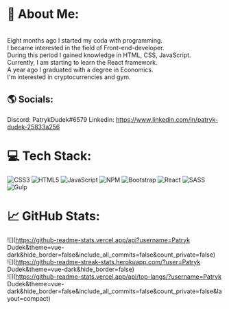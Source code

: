 # 👤 About Me:
<br>Eight months ago I started my coda with programming. <br>I became interested in the field of Front-end-developer.<br>During this period I gained knowledge in HTML, CSS, JavaScript. <br>Currently, I am starting to learn the React framework. <br>A year ago I graduated with a degree in Economics.<br>I'm interested in cryptocurrencies and gym. 


## 🌎 Socials:
Discord: PatrykDudek#6579
Linkedin: https://www.linkedin.com/in/patryk-dudek-25833a256

# 💻 Tech Stack:
![CSS3](https://img.shields.io/badge/css3-%231572B6.svg?style=for-the-badge&logo=css3&logoColor=white) ![HTML5](https://img.shields.io/badge/html5-%23E34F26.svg?style=for-the-badge&logo=html5&logoColor=white) ![JavaScript](https://img.shields.io/badge/javascript-%23323330.svg?style=for-the-badge&logo=javascript&logoColor=%23F7DF1E) ![NPM](https://img.shields.io/badge/NPM-%23000000.svg?style=for-the-badge&logo=npm&logoColor=white) ![Bootstrap](https://img.shields.io/badge/bootstrap-%23563D7C.svg?style=for-the-badge&logo=bootstrap&logoColor=white) ![React](https://img.shields.io/badge/react-%2320232a.svg?style=for-the-badge&logo=react&logoColor=%2361DAFB) ![SASS](https://img.shields.io/badge/SASS-hotpink.svg?style=for-the-badge&logo=SASS&logoColor=white) ![Gulp](https://img.shields.io/badge/GULP-%23CF4647.svg?style=for-the-badge&logo=gulp&logoColor=white)
# 📈 GitHub Stats:
![](https://github-readme-stats.vercel.app/api?username=Patryk Dudek&theme=vue-dark&hide_border=false&include_all_commits=false&count_private=false)<br/>
![](https://github-readme-streak-stats.herokuapp.com/?user=Patryk Dudek&theme=vue-dark&hide_border=false)<br/>
![](https://github-readme-stats.vercel.app/api/top-langs/?username=Patryk Dudek&theme=vue-dark&hide_border=false&include_all_commits=false&count_private=false&layout=compact)

<!-- Proudly created with GPRM ( https://gprm.itsvg.in ) -->
